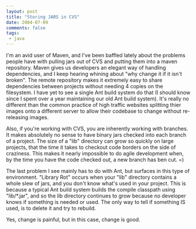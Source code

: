 ```yaml
---
layout: post
title: "Storing JARS in CVS"
date: 2004-07-09
comments: false
tags:
 - java
---
```


I'm an avid user of Maven, and I've been baffled lately about the problems people have with pulling jars out of CVS and putting them into a maven repository. Maven gives us developers an elegant way of handling dependencies, and I keep hearing whining about "why change it if it isn't broken". The remote repository makes it extremely easy to share dependencies between projects without needing 4 copies on the filesystem. I have yet to see a single Ant build system do that (I should know since I spent over a year maintaining our old Ant build system). It's really no different than the common practice of high traffic websites splitting thier images onto a different server to allow their codebase to change without re-releasing images.


Also, if you're working with CVS, you are inherently working with branches. It makes absolutely no sense to have binary jars checked into each branch of a project. The size of a "lib" directory can grow so quickly on large projects, that the time it takes to checkout code borders on the side of craziness. This makes it nearly impossible to do agile development when, by the time you have the code checked out, a new branch has ben cut. =)


The last problem I see mainly has to do with Ant, but surfaces in this type of environment. "Library Rot" occurs when your "lib" directory contains a whole slew of jars, and you don't know what's used in your project. This is because a typical Ant build system builds the compile classpath using "lib/*.jar", and so the lib directory continues to grow because no developer knows if something is needed or used. The only way to tell if something IS used, is to delete it and try to rebuild.


Yes, change is painful, but in this case, change is good.

